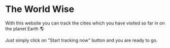 # The World Wise

With this website you can track the cities which you have visited so far in on the planet Earth 🌎

Just simply click on "Start tracking now" button and you are ready to go.
